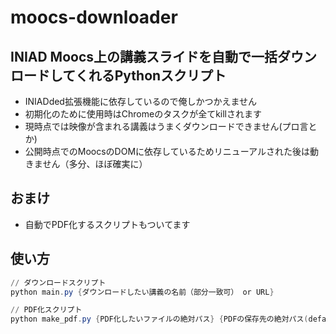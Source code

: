 # moocs-downloader
## INIAD Moocs上の講義スライドを自動で一括ダウンロードしてくれるPythonスクリプト
- INIADded拡張機能に依存しているので俺しかつかえません
- 初期化のために使用時はChromeのタスクが全てkillされます
- 現時点では映像が含まれる講義はうまくダウンロードできません(プロ言とか)
- 公開時点でのMoocsのDOMに依存しているためリニューアルされた後は動きません（多分、ほぼ確実に）

## おまけ
- 自動でPDF化するスクリプトもついてます

## 使い方
```powershell
// ダウンロードスクリプト
python main.py {ダウンロードしたい講義の名前（部分一致可） or URL}

// PDF化スクリプト
python make_pdf.py {PDF化したいファイルの絶対パス} {PDFの保存先の絶対パス(default="~/Downloads")}
```
